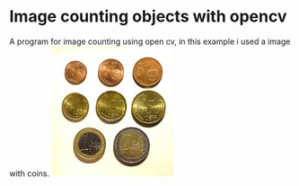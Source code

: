 <h1>Image counting objects with opencv</h1>
A program for image counting using open cv, in this example i used a image with coins.

<img src="images.jpg">
